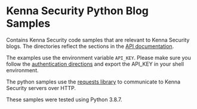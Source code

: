 # Kenna Security Python Blog Samples

Contains Kenna Security code samples that are relevant to Kenna Security blogs. The directories
reflect the sections in the [API documentation](https://apidocs.kennasecurity.com/reference).

The examples use the environment variable `API_KEY`. Please make sure you follow the
[authentication directions](https://apidocs.kennasecurity.com/reference#authentication) 
 and export the API_KEY in your shell environment.

The python samples use the [requests library](https://requests.readthedocs.io/en/master/) to communicate
to Kenna Security servers over HTTP.

These samples were tested using Python 3.8.7.
